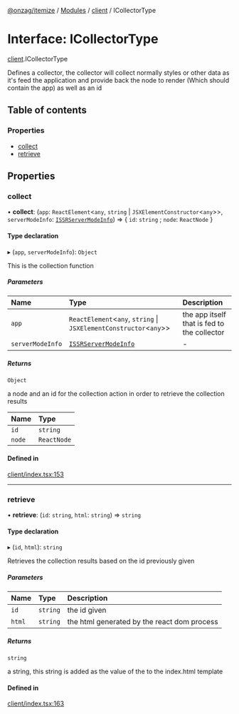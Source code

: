 [@onzag/itemize](../README.md) / [Modules](../modules.md) / [client](../modules/client.md) / ICollectorType

# Interface: ICollectorType

[client](../modules/client.md).ICollectorType

Defines a collector, the collector will collect normally styles or other
data as it's feed the application and provide back the node to render (Which should contain the app)
as well as an id

## Table of contents

### Properties

- [collect](client.ICollectorType.md#collect)
- [retrieve](client.ICollectorType.md#retrieve)

## Properties

### collect

• **collect**: (`app`: `ReactElement`\<`any`, `string` \| `JSXElementConstructor`\<`any`\>\>, `serverModeInfo`: [`ISSRServerModeInfo`](server_ssr.ISSRServerModeInfo.md)) => \{ `id`: `string` ; `node`: `ReactNode`  }

#### Type declaration

▸ (`app`, `serverModeInfo`): `Object`

This is the collection function

##### Parameters

| Name | Type | Description |
| :------ | :------ | :------ |
| `app` | `ReactElement`\<`any`, `string` \| `JSXElementConstructor`\<`any`\>\> | the app itself that is fed to the collector |
| `serverModeInfo` | [`ISSRServerModeInfo`](server_ssr.ISSRServerModeInfo.md) | - |

##### Returns

`Object`

a node and an id for the collection action in order to retrieve
the collection results

| Name | Type |
| :------ | :------ |
| `id` | `string` |
| `node` | `ReactNode` |

#### Defined in

[client/index.tsx:153](https://github.com/onzag/itemize/blob/59702dd5/client/index.tsx#L153)

___

### retrieve

• **retrieve**: (`id`: `string`, `html`: `string`) => `string`

#### Type declaration

▸ (`id`, `html`): `string`

Retrieves the collection results based on the id previously given

##### Parameters

| Name | Type | Description |
| :------ | :------ | :------ |
| `id` | `string` | the id given |
| `html` | `string` | the html generated by the react dom process |

##### Returns

`string`

a string, this string is added as the value of the <SSRHEAD> to the index.html template

#### Defined in

[client/index.tsx:163](https://github.com/onzag/itemize/blob/59702dd5/client/index.tsx#L163)
